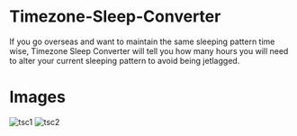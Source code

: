 Timezone-Sleep-Converter
========================
If you go overseas and want to maintain the same sleeping pattern time wise, 
Timezone Sleep Converter will tell you how many hours you will need to alter your current 
sleeping pattern to avoid being jetlagged.

Images
======
![tsc1](https://cloud.githubusercontent.com/assets/1860848/13767372/a1e3089c-eabd-11e5-8a41-c6809f43240a.png)
![tsc2](https://cloud.githubusercontent.com/assets/1860848/13767371/a1dda05a-eabd-11e5-91eb-e922060500f1.png)
